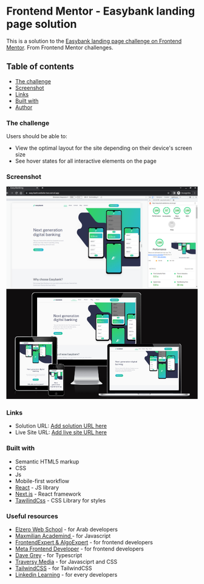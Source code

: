 # Frontend Mentor - Easybank landing page solution

This is a solution to the [Easybank landing page challenge on Frontend Mentor](https://www.frontendmentor.io/challenges/easybank-landing-page-WaUhkoDN). From Frontend Mentor challenges.

## Table of contents

- [The challenge](#the-challenge)
- [Screenshot](#screenshot)
- [Links](#links)
- [Built with](#built-with)
- [Author](#author)

### The challenge

Users should be able to:

- View the optimal layout for the site depending on their device's screen size
- See hover states for all interactive elements on the page

### Screenshot

![](./Screenshot-from-2023-02-05--15-54-51.png)
![](./responsive_screen.png)

### Links

- Solution URL: [Add solution URL here](https://www.frontendmentor.io/challenges/easybank-landing-page-WaUhkoDN/hub)
- Live Site URL: [Add live site URL here](https://easy-bank-website-two.vercel.app/)

### Built with

- Semantic HTML5 markup
- CSS
- Js
- Mobile-first workflow
- [React](https://reactjs.org/) - JS library
- [Next.js](https://nextjs.org/) - React framework
- [TawilindCss](https://tailwindcss.com/) - CSS Library for styles

### Useful resources

- [Elzero Web School](https://www.youtube.com/@ElzeroWebSchool) - for Arab developers
- [Maxmilian Academind ](https://www.youtube.com/@academind) - for Javascript
- [FrontendExpert & AlgoExpert](https://www.algoexpert.io/frontend) - for frontend developers
- [Meta Frontend Developer](https://www.coursera.org/professional-certificates/meta-front-end-developer) - for frontend developers
- [Dave Grey](https://www.youtube.com/@DaveGrayTeachesCode) - for Typescript
- [Traversy Media](https://www.youtube.com/@TraversyMedia) - for Javasciprt and CSS
- [TailwindCSS](https://tailwindcss.com/) - for TailwindCSS
- [Linkedin Learning](https://www.linkedin.com/learning/) - for every developers
